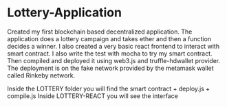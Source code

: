 # Lottery-Application

Created my first blockchain based decentralized application.
The application does a lottery campaign and takes ether and then a function decides a winner.
I also created a very basic react frontend to interact with smart contract. 
I also write the test with mocha to try my smart contract. Then compiled and deployed it using web3.js and truffle-hdwallet provider. 
The deployment is on the fake network provided by the metamask wallet called Rinkeby network. 

Inside the LOTTERY folder you will find the smart contract + deploy.js + compile.js
Inside LOTTERY-REACT you will see the interface


